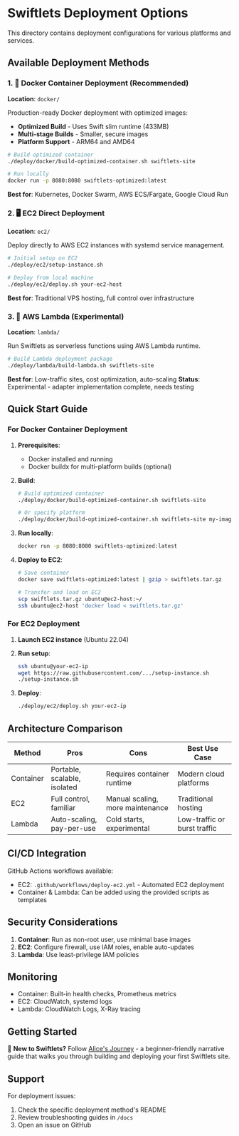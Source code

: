 # Swiftlets Deployment Options

This directory contains deployment configurations for various platforms and services.

## Available Deployment Methods

### 1. 🐳 Docker Container Deployment (Recommended)
**Location**: `docker/`

Production-ready Docker deployment with optimized images:
- **Optimized Build** - Uses Swift slim runtime (433MB)
- **Multi-stage Builds** - Smaller, secure images
- **Platform Support** - ARM64 and AMD64

```bash
# Build optimized container
./deploy/docker/build-optimized-container.sh swiftlets-site

# Run locally
docker run -p 8080:8080 swiftlets-optimized:latest
```

**Best for**: Kubernetes, Docker Swarm, AWS ECS/Fargate, Google Cloud Run

### 2. 🖥️ EC2 Direct Deployment
**Location**: `ec2/`

Deploy directly to AWS EC2 instances with systemd service management.

```bash
# Initial setup on EC2
./deploy/ec2/setup-instance.sh

# Deploy from local machine
./deploy/ec2/deploy.sh your-ec2-host
```

**Best for**: Traditional VPS hosting, full control over infrastructure

### 3. 🚀 AWS Lambda (Experimental)
**Location**: `lambda/`

Run Swiftlets as serverless functions using AWS Lambda runtime.

```bash
# Build Lambda deployment package
./deploy/lambda/build-lambda.sh swiftlets-site
```

**Best for**: Low-traffic sites, cost optimization, auto-scaling
**Status**: Experimental - adapter implementation complete, needs testing

## Quick Start Guide

### For Docker Container Deployment

1. **Prerequisites**:
   - Docker installed and running
   - Docker buildx for multi-platform builds (optional)

2. **Build**:
   ```bash
   # Build optimized container
   ./deploy/docker/build-optimized-container.sh swiftlets-site
   
   # Or specify platform
   ./deploy/docker/build-optimized-container.sh swiftlets-site my-image linux/arm64
   ```

3. **Run locally**:
   ```bash
   docker run -p 8080:8080 swiftlets-optimized:latest
   ```

4. **Deploy to EC2**:
   ```bash
   # Save container
   docker save swiftlets-optimized:latest | gzip > swiftlets.tar.gz
   
   # Transfer and load on EC2
   scp swiftlets.tar.gz ubuntu@ec2-host:~/
   ssh ubuntu@ec2-host 'docker load < swiftlets.tar.gz'
   ```

### For EC2 Deployment

1. **Launch EC2 instance** (Ubuntu 22.04)

2. **Run setup**:
   ```bash
   ssh ubuntu@your-ec2-ip
   wget https://raw.githubusercontent.com/.../setup-instance.sh
   ./setup-instance.sh
   ```

3. **Deploy**:
   ```bash
   ./deploy/ec2/deploy.sh your-ec2-ip
   ```

## Architecture Comparison

| Method | Pros | Cons | Best Use Case |
|--------|------|------|---------------|
| Container | Portable, scalable, isolated | Requires container runtime | Modern cloud platforms |
| EC2 | Full control, familiar | Manual scaling, more maintenance | Traditional hosting |
| Lambda | Auto-scaling, pay-per-use | Cold starts, experimental | Low-traffic or burst traffic |

## CI/CD Integration

GitHub Actions workflows available:

- EC2: `.github/workflows/deploy-ec2.yml` - Automated EC2 deployment
- Container & Lambda: Can be added using the provided scripts as templates

## Security Considerations

1. **Container**: Run as non-root user, use minimal base images
2. **EC2**: Configure firewall, use IAM roles, enable auto-updates
3. **Lambda**: Use least-privilege IAM policies

## Monitoring

- Container: Built-in health checks, Prometheus metrics
- EC2: CloudWatch, systemd logs
- Lambda: CloudWatch Logs, X-Ray tracing

## Getting Started

📖 **New to Swiftlets?** Follow [Alice's Journey](../docs/alice-story-getting-started.md) - a beginner-friendly narrative guide that walks you through building and deploying your first Swiftlets site.

## Support

For deployment issues:
1. Check the specific deployment method's README
2. Review troubleshooting guides in `/docs`
3. Open an issue on GitHub